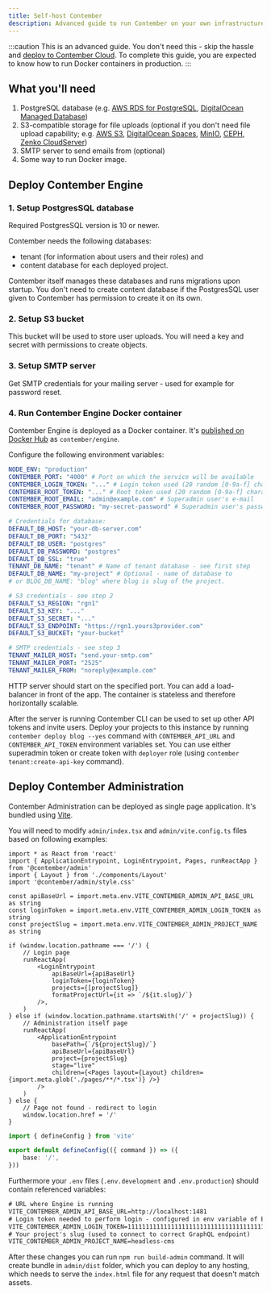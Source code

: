 ```yaml
---
title: Self-host Contember
description: Advanced guide to run Contember on your own infrastructure.
---
```


:::caution
This is an advanced guide. You don't need this - skip the hassle and [deploy to Contember Cloud](./deploy-contember.md). To complete this guide, you are expected to know how to run Docker containers in production.
:::

## What you'll need

1. PostgreSQL database (e.g. [AWS RDS for PostgreSQL](https://aws.amazon.com/rds/postgresql/), [DigitalOcean Managed Database](https://www.digitalocean.com/products/managed-databases/))
1. S3-compatible storage for file uploads (optional if you don't need file upload capability; e.g. [AWS S3](https://aws.amazon.com/s3/), [DigitalOcean Spaces](https://www.digitalocean.com/products/spaces/), [MinIO](https://min.io/), [CEPH](https://ceph.io/), [Zenko CloudServer](https://www.zenko.io/cloudserver/))
1. SMTP server to send emails from (optional)
1. Some way to run Docker image.

## Deploy Contember Engine

### 1. Setup PostgresSQL database

Required PostgresSQL version is 10 or newer.

Contember needs the following databases: 
- tenant (for information about users and their roles) and
- content database for each deployed project.

Contember itself manages these databases and runs migrations upon startup. You don't need to create content database if the PostgresSQL user given to Contember has permission to create it on its own.


### 2. Setup S3 bucket

This bucket will be used to store user uploads. You will need a key and secret with permissions to create objects.


### 3. Setup SMTP server

Get SMTP credentials for your mailing server - used for example for password reset.


### 4. Run Contember Engine Docker container

Contember Engine is deployed as a Docker container. It's [published on Docker Hub](https://hub.docker.com/r/contember/engine/tags) as `contember/engine`. 

Configure the following environment variables:

```yaml
NODE_ENV: "production"
CONTEMBER_PORT: "4000" # Port on which the service will be available
CONTEMBER_LOGIN_TOKEN: "..." # Login token used (20 random [0-9a-f] characters; can be generated by `openssl rand -hex 20` command)
CONTEMBER_ROOT_TOKEN: "..." # Root token used (20 random [0-9a-f] characters; can be generated by `openssl rand -hex 20` command)
CONTEMBER_ROOT_EMAIL: "admin@example.com" # Superadmin user's e-mail
CONTEMBER_ROOT_PASSWORD: "my-secret-password" # Superadmin user's password

# Credentials for database:
DEFAULT_DB_HOST: "your-db-server.com"
DEFAULT_DB_PORT: "5432"
DEFAULT_DB_USER: "postgres"
DEFAULT_DB_PASSWORD: "postgres"
DEFAULT_DB_SSL: "true"
TENANT_DB_NAME: "tenant" # Name of tenant database - see first step
DEFAULT_DB_NAME: "my-project" # Optional - name of database to 
# or BLOG_DB_NAME: "blog" where blog is slug of the project.

# S3 credentials - see step 2
DEFAULT_S3_REGION: "rgn1"
DEFAULT_S3_KEY: "..."
DEFAULT_S3_SECRET: "..."
DEFAULT_S3_ENDPOINT: "https://rgn1.yours3provider.com"
DEFAULT_S3_BUCKET: "your-bucket"

# SMTP credentials - see step 3
TENANT_MAILER_HOST: "send.your-smtp.com"
TENANT_MAILER_PORT: "2525"
TENANT_MAILER_FROM: "noreply@example.com"
```

HTTP server should start on the specified port. You can add a load-balancer in front of the app. The container is stateless and therefore horizontally scalable.

After the server is running Contember CLI can be used to set up other API tokens and invite users. Deploy your projects to this instance by running `contember deploy blog --yes` command with `CONTEMBER_API_URL` and `CONTEMBER_API_TOKEN` environment variables set. You can use either superadmin token or create token with `deployer` role (using `contember tenant:create-api-key` command).


## Deploy Contember Administration

Contember Administration can be deployed as single page application. It's bundled using [Vite](https://vitejs.dev/). 

You will need to modify `admin/index.tsx` and `admin/vite.config.ts` files based on following examples:

```tsx title="admin/index.tsx"
import * as React from 'react'
import { ApplicationEntrypoint, LoginEntrypoint, Pages, runReactApp } from '@contember/admin'
import { Layout } from './components/Layout'
import '@contember/admin/style.css'

const apiBaseUrl = import.meta.env.VITE_CONTEMBER_ADMIN_API_BASE_URL as string
const loginToken = import.meta.env.VITE_CONTEMBER_ADMIN_LOGIN_TOKEN as string
const projectSlug = import.meta.env.VITE_CONTEMBER_ADMIN_PROJECT_NAME as string

if (window.location.pathname === '/') {
	// Login page
	runReactApp(
		<LoginEntrypoint
			apiBaseUrl={apiBaseUrl}
			loginToken={loginToken}
			projects={[projectSlug]}
			formatProjectUrl={it => `/${it.slug}/`}
		/>,
	)
} else if (window.location.pathname.startsWith('/' + projectSlug)) {
	// Administration itself page
	runReactApp(
		<ApplicationEntrypoint
			basePath={`/${projectSlug}/`}
			apiBaseUrl={apiBaseUrl}
			project={projectSlug}
			stage="live"
			children={<Pages layout={Layout} children={import.meta.glob('./pages/**/*.tsx')} />}
		/>
	)
} else {
	// Page not found - redirect to login
	window.location.href = '/'
}
```

```ts title="admin/vite.config.ts"
import { defineConfig } from 'vite'

export default defineConfig(({ command }) => ({
	base: '/',
}))
```

Furthermore your `.env` files (`.env.development` and `.env.production`) should contain referenced variables: 

```txt title="admin/.env.production"
# URL where Engine is running
VITE_CONTEMBER_ADMIN_API_BASE_URL=http://localhost:1481
# Login token needed to perform login - configured in env variable of Engine
VITE_CONTEMBER_ADMIN_LOGIN_TOKEN=1111111111111111111111111111111111111111
# Your project's slug (used to connect to correct GraphQL endpoint)
VITE_CONTEMBER_ADMIN_PROJECT_NAME=headless-cms
```

After these changes you can run `npm run build-admin` command. It will create bundle in `admin/dist` folder, which you can deploy to any hosting, which needs to serve the `index.html` file for any request that doesn't match assets.
